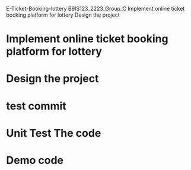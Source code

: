  E-Ticket-Booking-lottery
B9IS123_2223_Group_C
Implement online ticket booking platform for lottery
Design the project

# Implement online ticket booking platform for lottery

# Design the project
# test commit
# Unit Test The code
# Demo code
